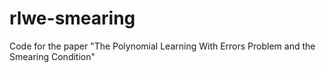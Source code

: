 # rlwe-smearing
Code for the paper "The Polynomial Learning With Errors Problem and the Smearing Condition"
